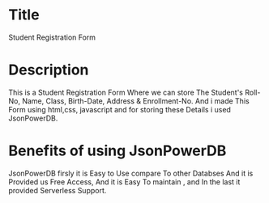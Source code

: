 # Title
Student Registration Form
# Description
This is a Student Registration Form Where we can store The Student's Roll-No, Name, Class, Birth-Date, Address & Enrollment-No. And i made This Form using html,css, javascript and for storing these Details i used JsonPowerDB.
# Benefits of using JsonPowerDB
JsonPowerDB firsly it is Easy to Use compare To other Databses And it is Provided us Free Access, And it is Easy To maintain , and In the last it provided Serverless Support.
